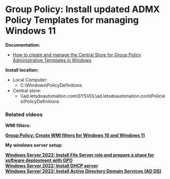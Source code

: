 # Group Policy: Install updated ADMX Policy Templates for managing Windows 11

<b>Documentation:</b>

* [How to create and manage the Central Store for Group Policy Administrative Templates in Windows](https://learn.microsoft.com/en-us/troubleshoot/windows-client/group-policy/create-and-manage-central-store)

<b>Install location:</b> <br />

* Local Computer:
    * C:\Windows\PolicyDefinitions
* Central store:
    * \\\\ad.letsdoautomation.com\SYSVOL\ad.letsdoautomation.com\Policies\PolicyDefinitions

### Related videos

<b>WMI filters:<b> <br />

[Group Policy: Create WMI filters for Windows 10 and Windows 11](https://youtu.be/7k_kpaLpMI8)

<b>My windows server setup:</b> <br />

[Windows Server 2022: Install File Server role and prepare a share for software deployment with GPO](https://youtu.be/jEWSdC2qwyA) <br />
[Windows Server 2022: Install DHCP server](https://youtu.be/8n0MD9stQis) <br />
[Windows Server 2022: Install Active Directory Domain Services (AD DS)](https://youtu.be/1cYewbW3Tl0) <br />